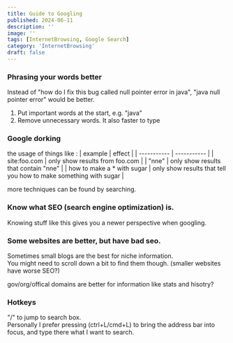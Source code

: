 ```yaml
---
title: Guide to Googling
published: 2024-06-11
description: ''
image: ''
tags: [InternetBrowsing, Google Search]
category: 'InternetBrowsing'
draft: false 
---
```

### Phrasing your words better
Instead of "how do I fix this bug called null pointer error in java", "java null pointer error" would be better.
1. Put important words at the start, e.g. "java"
2. Remove unnecessary words. It also faster to type

### Google dorking
the usage of things like :
| example | effect |
| ----------- | ----------- |
| site:foo.com | only show results from foo.com |
| "nne" | only show results that contain "nne" |
| how to make a * with sugar | only show results that tell you how to make something with sugar |

more techniques can be found by searching.

### Know what SEO (search engine optimization) is.
Knowing stuff like this gives you a newer perspective when googling.
### Some websites are better, but have bad seo.
Sometimes small blogs are the best for niche information.  
You might need to scroll down a bit to find them though. (smaller websites have worse SEO?)  

gov/org/offical domains are better for information like stats and hisotry?  
### Hotkeys
"/" to jump to search box.  
Personally I prefer pressing (ctrl+L/cmd+L) to bring the address bar into focus, and type there what I want to search. 